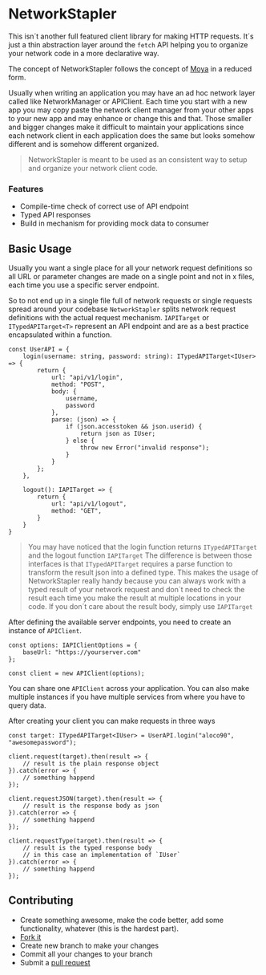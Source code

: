 # NetworkStapler

This isn´t another full featured client library for making HTTP requests. It´s just a thin abstraction layer around the `fetch` API helping you to organize your network code in a more declarative way. 

The concept of NetworkStapler follows the concept of [Moya]( https://github.com/Moya/Moya) in a reduced form. 

Usually when writing an application you may have an ad hoc network layer called like NetworkManager or APIClient. Each time you start with a new app you may copy paste the network client manager from your other apps to your new app and may enhance or change this and that. Those smaller and bigger changes make it difficult to maintain your applications since each network client in each application does the same but looks somehow different and is somehow different organized. 

>NetworkStapler is meant to be used as an consistent way to setup and organize your network client code.

### Features

- Compile-time check of correct use of API endpoint
- Typed API responses
- Build in mechanism for providing mock data to consumer

## Basic Usage

Usually you want a single place for all your network request definitions so all URL or parameter changes are made on a single point and not in x files, each time you use a specific server endpoint. 

So to not end up in a single file full of network requests or single requests spread around your codebase `NetworkStapler` splits network request definitions with the actual request mechanism. `IAPITarget` or `ITypedAPITarget<T>` represent an API endpoint and are as a best practice encapsulated within a function. 

```
const UserAPI = {
	login(username: string, password: string): ITypedAPITarget<IUser> => {
		return {
            url: "api/v1/login",
            method: "POST",
            body: {
                username,
                password
            },
            parse: (json) => {
            	if (json.accesstoken && json.userid) {
                	return json as IUser;
            	} else {
                  	throw new Error("invalid response");
            	}
            }
        };
	},
	
	logout(): IAPITarget => {
    	return {
      		url: "api/v1/logout",
      		method: "GET",
      	}
    }
}
```

> You may have noticed that the login function returns `ITypedAPITarget` and the logout function `IAPITarget` The difference is between those interfaces is that `ITypedAPITarget` requires a parse function to transform the result json into a defined type. This makes the usage of NetworkStapler really handy because you can always work with a typed result of your network request and don´t need to check the result each time you make the result at multiple locations in your code. If you don´t care about the result body, simply use `IAPITarget`

After defining the available server endpoints, you need to create an instance of `APIClient`.

```
const options: IAPIClientOptions = {
	baseUrl: "https://yourserver.com"
};

const client = new APIClient(options);
```

You can share one `APIClient` across your application. You can also make multiple instances if you have multiple services from where you have to query data. 

After creating your client you can make requests in three ways

```
const target: ITypedAPITarget<IUser> = UserAPI.login("aloco90", "awesomepassword");

client.request(target).then(result => {
	// result is the plain response object
}).catch(error => {
  	// something happend
});

client.requestJSON(target).then(result => {
	// result is the response body as json
}).catch(error => {
  	// something happend
});

client.requestType(target).then(result => {
	// result is the typed response body
	// in this case an implementation of `IUser`
}).catch(error => {
  	// something happend
});
```



## Contributing

- Create something awesome, make the code better, add some functionality, whatever (this is the hardest part).
- [Fork it](http://help.github.com/forking/)
- Create new branch to make your changes
- Commit all your changes to your branch
- Submit a [pull request](http://help.github.com/pull-requests/)